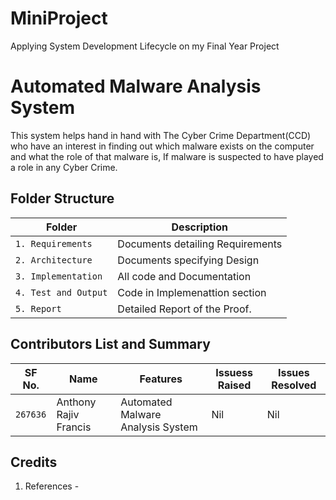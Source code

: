 # MiniProject
Applying System Development Lifecycle on my Final Year Project

# Automated Malware Analysis System 
This system helps hand in hand with The Cyber Crime Department(CCD) who have an interest in finding out which malware exists on the computer and what the role of that malware is, If malware is suspected to have played a role in any Cyber Crime.

## Folder Structure
Folder             | Description
-------------------| -----------------------------------------
`1. Requirements`   | Documents detailing Requirements
`2. Architecture`         | Documents specifying Design
`3. Implementation` | All code and Documentation
`4. Test and Output`      | Code in Implemenattion section
`5. Report`    | Detailed Report of the Proof.

## Contributors List and Summary

SF No. |  Name   |    Features    | Issuess Raised |Issues Resolved
-------|---------|----------------|----------------|---------------
`267636` | Anthony Rajiv Francis  |  Automated Malware Analysis System   | Nil     | Nil       


## Credits

1. References - 
